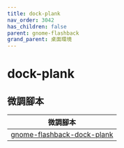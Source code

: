 ```yaml
---
title: dock-plank
nav_order: 3042
has_children: false
parent: gnome-flashback
grand_parent: 桌面環境
---
```



# dock-plank


## 微調腳本

| 微調腳本 |
| --- |
| [gnome-flashback-dock-plank](https://github.com/samwhelp/note-about-ubuntu/tree/gh-pages/_demo/adjustment/de/gnome-flashback/part/gnome-flashback-dock-plank) |
